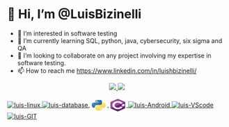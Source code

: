 # 👋 Hi, I’m @LuisBizinelli


- 👀 I’m interested in software testing 
- 🌱 I’m currently learning SQL, python, java, cybersecurity, six sigma and QA
- 💞️ I’m looking to collaborate on any project involving my expertise in software testing.
- 📫 How to reach me https://www.linkedin.com/in/luishbizinelli/


<div align="center">
  <a href="https://github.com/LuisBizinelli">
  <img height="180em" src="https://github-readme-stats.vercel.app/api?username=LuisBizinelli&show_icons=true&theme=dark&include_all_commits=true&count_private=true"/>
  <img height="180em" src="https://github-readme-stats.vercel.app/api/top-langs/?username=LuisBizinelli&layout=compact&langs_count=7&theme=dark"/>
</div>
<div style="display: inline_block"><br>
  <img align="center" alt="luis-linux" height="30" width="40"<img src="https://cdn.jsdelivr.net/gh/devicons/devicon/icons/linux/linux-original.svg"/>
  <img align="center" alt="luis-database" height="30" width="40" <img src="https://cdn.jsdelivr.net/gh/devicons/devicon/icons/mysql/mysql-original-wordmark.svg"/>
  <img align="center" alt="luis-Python" height="30" width="40" src="https://raw.githubusercontent.com/devicons/devicon/master/icons/python/python-original.svg">
  <img align="center" alt="luis-Csharp" height="30" width="40" src="https://raw.githubusercontent.com/devicons/devicon/master/icons/csharp/csharp-original.svg">
  <img align="center" alt="luis-Android" height="30" width="40" src="https://cdn.jsdelivr.net/gh/devicons/devicon/icons/android/android-original-wordmark.svg">
  <img align="center" alt="luis-VScode" height="30" width="40" src="https://cdn.jsdelivr.net/gh/devicons/devicon/icons/vscode/vscode-original-wordmark.svg">
  <img align="center" alt="luis-GIT" height="30" width="40" src="https://cdn.jsdelivr.net/gh/devicons/devicon/icons/git/git-plain-wordmark.svg">
          

          
  
</div>

